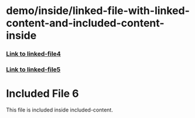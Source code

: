 # demo/inside/linked-file-with-linked-content-and-included-content-inside

### [Link to linked-file4](../sections/demo/linked-file4_en.md)

### [Link to linked-file5](../../../../sections/demo/linked-file5_en.md)

# Included File 6
This file is included inside included-content.
